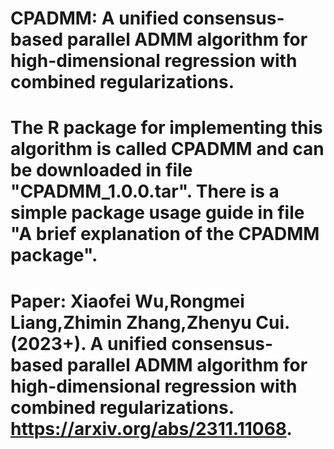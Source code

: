 # CPADMM: A unified consensus-based parallel ADMM algorithm for high-dimensional regression with combined regularizations.
# The R package for implementing this algorithm is called CPADMM and can be downloaded in file "CPADMM_1.0.0.tar". There is a simple package usage guide in file "A brief explanation of the CPADMM package".
# Paper: Xiaofei Wu,Rongmei Liang,Zhimin Zhang,Zhenyu Cui.(2023+). A unified consensus-based parallel ADMM algorithm for high-dimensional regression with combined regularizations. https://arxiv.org/abs/2311.11068.
#
